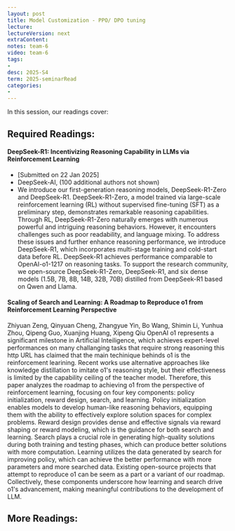 ```yaml
---
layout: post
title: Model Customization - PPO/ DPO tuning 
lecture: 
lectureVersion: next
extraContent: 
notes: team-6
video: team-6
tags:
- 
desc: 2025-S4
term: 2025-seminarRead
categories:
- 
---
```



In this session, our readings cover: 

## Required Readings: 

#### DeepSeek-R1: Incentivizing Reasoning Capability in LLMs via Reinforcement Learning
+ [Submitted on 22 Jan 2025]
+ DeepSeek-AI,  (100 additional authors not shown)
+ We introduce our first-generation reasoning models, DeepSeek-R1-Zero and DeepSeek-R1. DeepSeek-R1-Zero, a model trained via large-scale reinforcement learning (RL) without supervised fine-tuning (SFT) as a preliminary step, demonstrates remarkable reasoning capabilities. Through RL, DeepSeek-R1-Zero naturally emerges with numerous powerful and intriguing reasoning behaviors. However, it encounters challenges such as poor readability, and language mixing. To address these issues and further enhance reasoning performance, we introduce DeepSeek-R1, which incorporates multi-stage training and cold-start data before RL. DeepSeek-R1 achieves performance comparable to OpenAI-o1-1217 on reasoning tasks. To support the research community, we open-source DeepSeek-R1-Zero, DeepSeek-R1, and six dense models (1.5B, 7B, 8B, 14B, 32B, 70B) distilled from DeepSeek-R1 based on Qwen and Llama.



#### Scaling of Search and Learning: A Roadmap to Reproduce o1 from Reinforcement Learning Perspective
Zhiyuan Zeng, Qinyuan Cheng, Zhangyue Yin, Bo Wang, Shimin Li, Yunhua Zhou, Qipeng Guo, Xuanjing Huang, Xipeng Qiu
OpenAI o1 represents a significant milestone in Artificial Inteiligence, which achieves expert-level performances on many challanging tasks that require strong reasoning this http URL has claimed that the main techinique behinds o1 is the reinforcement learining. Recent works use alternative approaches like knowledge distillation to imitate o1's reasoning style, but their effectiveness is limited by the capability ceiling of the teacher model. Therefore, this paper analyzes the roadmap to achieving o1 from the perspective of reinforcement learning, focusing on four key components: policy initialization, reward design, search, and learning. Policy initialization enables models to develop human-like reasoning behaviors, equipping them with the ability to effectively explore solution spaces for complex problems. Reward design provides dense and effective signals via reward shaping or reward modeling, which is the guidance for both search and learning. Search plays a crucial role in generating high-quality solutions during both training and testing phases, which can produce better solutions with more computation. Learning utilizes the data generated by search for improving policy, which can achieve the better performance with more parameters and more searched data. Existing open-source projects that attempt to reproduce o1 can be seem as a part or a variant of our roadmap. Collectively, these components underscore how learning and search drive o1's advancement, making meaningful contributions to the development of LLM.

## More Readings: 

